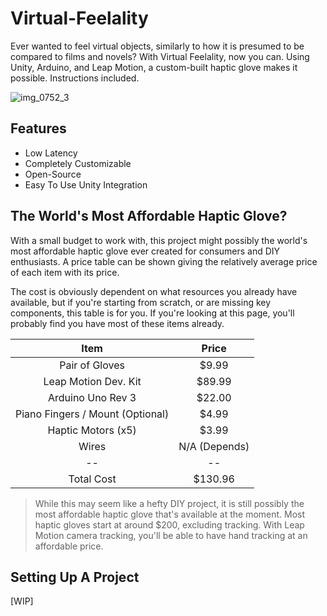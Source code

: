 # Virtual-Feelality

Ever wanted to feel virtual objects, similarly to how it is presumed to be compared to films and novels? With Virtual Feelality, now you can.
Using Unity, Arduino, and Leap Motion, a custom-built haptic glove makes it possible. Instructions included.

![img_0752_3](https://user-images.githubusercontent.com/17803366/39504273-76e6af96-4d98-11e8-8364-4cbd11d81b10.jpeg)

## Features

* Low Latency
* Completely Customizable 
* Open-Source
* Easy To Use Unity Integration

## The World's Most Affordable Haptic Glove?
With a small budget to work with, this project might possibly the world's most affordable haptic glove ever created for consumers and DIY
enthusiasts. A price table can be shown giving the relatively average price of each item with its price. 

The cost is obviously dependent on
what resources you already have available, but if you're starting from scratch, or are missing key components, this table is for you. If
you're looking at this page, you'll probably find you have most of these items already.

Item  | Price
:---:    | :---:   
Pair of Gloves  | $9.99
Leap Motion Dev. Kit  | $89.99
Arduino Uno Rev 3 | $22.00
Piano Fingers / Mount (Optional) | $4.99
Haptic Motors (x5) | $3.99
Wires | N/A (Depends)
-- | --
Total Cost | $130.96

>While this may seem like a hefty DIY project, it is still possibly the most affordable haptic glove that's available at the moment. Most haptic
gloves start at around $200, excluding tracking. With Leap Motion camera tracking, you'll be able to have hand tracking at an affordable
price.

## Setting Up A Project
[WIP]
